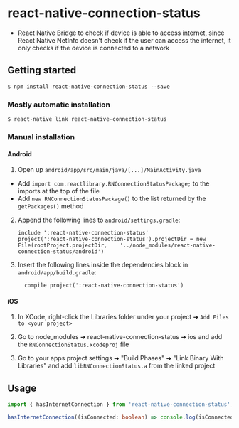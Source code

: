 
# react-native-connection-status

- React Native Bridge to check if device is able to access internet, since React Native NetInfo doesn't check if the user
can access the internet, it only checks if the device is connected to a network

## Getting started

`$ npm install react-native-connection-status --save`

### Mostly automatic installation

`$ react-native link react-native-connection-status`

### Manual installation

#### Android

1. Open up `android/app/src/main/java/[...]/MainActivity.java`
  - Add `import com.reactlibrary.RNConnectionStatusPackage;` to the imports at the top of the file
  - Add `new RNConnectionStatusPackage()` to the list returned by the `getPackages()` method
2. Append the following lines to `android/settings.gradle`:
  	```
  	include ':react-native-connection-status'
  	project(':react-native-connection-status').projectDir = new File(rootProject.projectDir, 	'../node_modules/react-native-connection-status/android')
  	```
3. Insert the following lines inside the dependencies block in `android/app/build.gradle`:
  	```
      compile project(':react-native-connection-status')
  	```

#### iOS

1. In XCode, right-click the Libraries folder under your project ➜ `Add Files to <your project>`

2. Go to node_modules ➜ react-native-connection-status ➜ ios and add the `RNConnectionStatus.xcodeproj` file

3. Go to your apps project settings ➜ "Build Phases" ➜ "Link Binary With Libraries" and add `libRNConnectionStatus.a` from the linked project

## Usage
```ts
import { hasInternetConnection } from 'react-native-connection-status';

hasInternetConnection((isConnected: boolean) => console.log(isConnected))
```
  
